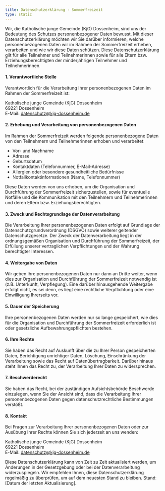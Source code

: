 ```yaml
---
title: Datenschutzerklärung - Sommerfreizeit
type: static
---
```

Wir, die Katholische junge Gemeinde (KjG) Dossenheim, sind uns der Bedeutung des Schutzes personenbezogener Daten bewusst. Mit dieser Datenschutzerklärung möchten wir Sie darüber informieren, welche personenbezogenen Daten wir im Rahmen der Sommerfreizeit erheben, verarbeiten und wie wir diese Daten schützen. Diese Datenschutzerklärung gilt für alle Teilnehmer und Teilnehmerinnen sowie für alle Eltern bzw. Erziehungsberechtigten der minderjährigen Teilnehmer und Teilnehmerinnen.

#### 1. Verantwortliche Stelle
Verantwortlich für die Verarbeitung Ihrer personenbezogenen Daten im Rahmen der Sommerfreizeit ist:

Katholische junge Gemeinde (KjG) Dossenheim  
69221 Dossenheim  
E-Mail: datenschutz@kjg-dossenheim.de

#### 2. Erhebung und Verarbeitung von personenbezogenen Daten
Im Rahmen der Sommerfreizeit werden folgende personenbezogene Daten von den Teilnehmern und Teilnehmerinnen erhoben und verarbeitet:

- Vor- und Nachname
- Adresse
- Geburtsdatum
- Kontaktdaten (Telefonnummer, E-Mail-Adresse)
- Allergien oder besondere gesundheitliche Bedürfnisse
- Notfallkontaktinformationen (Name, Telefonnummer)

Diese Daten werden von uns erhoben, um die Organisation und Durchführung der Sommerfreizeit sicherzustellen, sowie für eventuelle Notfälle und die Kommunikation mit den Teilnehmern und Teilnehmerinnen und deren Eltern bzw. Erziehungsberechtigten.

#### 3. Zweck und Rechtsgrundlage der Datenverarbeitung
Die Verarbeitung Ihrer personenbezogenen Daten erfolgt auf Grundlage der Datenschutzgrundverordnung (DSGVO) sowie weiterer geltender Datenschutzgesetze. Der Zweck der Datenverarbeitung liegt in der ordnungsgemäßen Organisation und Durchführung der Sommerfreizeit, der Erfüllung unserer vertraglichen Verpflichtungen und der Wahrung berechtigter Interessen.

#### 4. Weitergabe von Daten
Wir geben Ihre personenbezogenen Daten nur dann an Dritte weiter, wenn dies zur Organisation und Durchführung der Sommerfreizeit notwendig ist (z.B. Unterkunft, Verpflegung). Eine darüber hinausgehende Weitergabe erfolgt nicht, es sei denn, es liegt eine rechtliche Verpflichtung oder eine Einwilligung Ihrerseits vor.

#### 5. Dauer der Speicherung
Ihre personenbezogenen Daten werden nur so lange gespeichert, wie dies für die Organisation und Durchführung der Sommerfreizeit erforderlich ist oder gesetzliche Aufbewahrungspflichten bestehen.

#### 6. Ihre Rechte
Sie haben das Recht auf Auskunft über die zu Ihrer Person gespeicherten Daten, Berichtigung unrichtiger Daten, Löschung, Einschränkung der Verarbeitung sowie das Recht auf Datenübertragbarkeit. Darüber hinaus steht Ihnen das Recht zu, der Verarbeitung Ihrer Daten zu widersprechen.

#### 7. Beschwerderecht
Sie haben das Recht, bei der zuständigen Aufsichtsbehörde Beschwerde einzulegen, wenn Sie der Ansicht sind, dass die Verarbeitung Ihrer personenbezogenen Daten gegen datenschutzrechtliche Bestimmungen verstößt.

#### 8. Kontakt
Bei Fragen zur Verarbeitung Ihrer personenbezogenen Daten oder zur Ausübung Ihrer Rechte können Sie sich jederzeit an uns wenden:

Katholische junge Gemeinde (KjG) Dossenheim  
69221 Dossenheim  
E-Mail: datenschutz@kjg-dossenheim.de

Diese Datenschutzerklärung kann von Zeit zu Zeit aktualisiert werden, um Änderungen in der Gesetzgebung oder bei der Datenverarbeitung widerzuspiegeln. Wir empfehlen Ihnen, diese Datenschutzerklärung regelmäßig zu überprüfen, um auf dem neuesten Stand zu bleiben. Stand: [Datum der letzten Aktualisierung].
